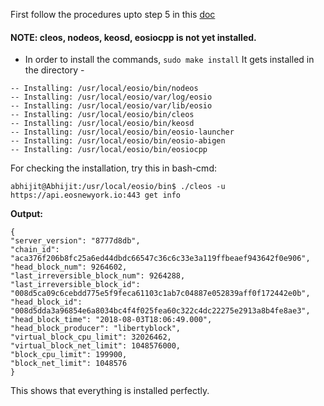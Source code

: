 First follow the procedures upto step 5 in this [doc](https://github.com/abhi3700/My_Learning_EOS/blob/master/EOS_setup_v1.0.7.md)

#### NOTE: cleos, nodeos, keosd, eosiocpp is not yet installed.

* In order to install the commands, `sudo make install`
It gets installed in the directory - 
```
-- Installing: /usr/local/eosio/bin/nodeos
-- Installing: /usr/local/eosio/var/log/eosio
-- Installing: /usr/local/eosio/var/lib/eosio
-- Installing: /usr/local/eosio/bin/cleos
-- Installing: /usr/local/eosio/bin/keosd
-- Installing: /usr/local/eosio/bin/eosio-launcher
-- Installing: /usr/local/eosio/bin/eosio-abigen
-- Installing: /usr/local/eosio/bin/eosiocpp
```

  For checking the installation, 
  try this in bash-cmd:
  
  `abhijit@Abhijit:/usr/local/eosio/bin$ ./cleos -u https://api.eosnewyork.io:443 get info`

  **Output:**
  
  ```
  {
  "server_version": "8777d8db",
  "chain_id": "aca376f206b8fc25a6ed44dbdc66547c36c6c33e3a119ffbeaef943642f0e906",
  "head_block_num": 9264602,
  "last_irreversible_block_num": 9264288,
  "last_irreversible_block_id": "008d5ca09c6cebdd775e5f9feca61103c1ab7c04887e052839aff0f172442e0b",
  "head_block_id": "008d5dda3a96854e6a8034bc4f4f025fea60c322c4dc22275e2913a8b4fe8ae3",
  "head_block_time": "2018-08-03T18:06:49.000",
  "head_block_producer": "libertyblock",
  "virtual_block_cpu_limit": 32026462,
  "virtual_block_net_limit": 1048576000,
  "block_cpu_limit": 199900,
  "block_net_limit": 1048576
}
  ```
  
  This shows that everything is installed perfectly.
